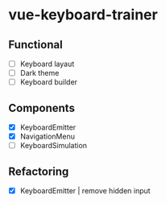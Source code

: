 # vue-keyboard-trainer

## Functional
- [ ] Keyboard layaut
- [ ] Dark theme
- [ ] Keyboard builder

## Components
- [x] KeyboardEmitter
- [x] NavigationMenu
- [ ] KeyboardSimulation

## Refactoring
- [x] KeyboardEmitter | remove hidden input
